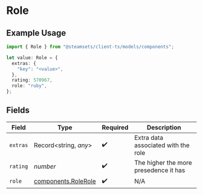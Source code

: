 # Role

## Example Usage

```typescript
import { Role } from "@steamsets/client-ts/models/components";

let value: Role = {
  extras: {
    "key": "<value>",
  },
  rating: 570967,
  role: "ruby",
};
```

## Fields

| Field                                                      | Type                                                       | Required                                                   | Description                                                |
| ---------------------------------------------------------- | ---------------------------------------------------------- | ---------------------------------------------------------- | ---------------------------------------------------------- |
| `extras`                                                   | Record<string, *any*>                                      | :heavy_check_mark:                                         | Extra data associated with the role                        |
| `rating`                                                   | *number*                                                   | :heavy_check_mark:                                         | The higher the more presedence it has                      |
| `role`                                                     | [components.RoleRole](../../models/components/rolerole.md) | :heavy_check_mark:                                         | N/A                                                        |